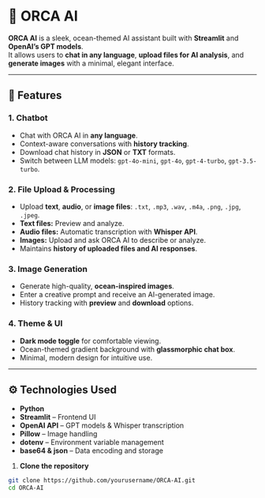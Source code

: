 # 🐬 ORCA AI

**ORCA AI** is a sleek, ocean-themed AI assistant built with **Streamlit** and **OpenAI’s GPT models**.  
It allows users to **chat in any language**, **upload files for AI analysis**, and **generate images** with a minimal, elegant interface.

---

## 🌊 Features

### 1. Chatbot
- Chat with ORCA AI in **any language**.  
- Context-aware conversations with **history tracking**.  
- Download chat history in **JSON** or **TXT** formats.  
- Switch between LLM models: `gpt-4o-mini`, `gpt-4o`, `gpt-4-turbo`, `gpt-3.5-turbo`.  

### 2. File Upload & Processing
- Upload **text**, **audio**, or **image files**: `.txt`, `.mp3`, `.wav`, `.m4a`, `.png`, `.jpg`, `.jpeg`.  
- **Text files:** Preview and analyze.  
- **Audio files:** Automatic transcription with **Whisper API**.  
- **Images:** Upload and ask ORCA AI to describe or analyze.  
- Maintains **history of uploaded files and AI responses**.  

### 3. Image Generation
- Generate high-quality, **ocean-inspired images**.  
- Enter a creative prompt and receive an AI-generated image.  
- History tracking with **preview** and **download** options.  

### 4. Theme & UI
- **Dark mode toggle** for comfortable viewing.  
- Ocean-themed gradient background with **glassmorphic chat box**.  
- Minimal, modern design for intuitive use.  

---

## ⚙️ Technologies Used
- **Python**  
- **Streamlit** – Frontend UI  
- **OpenAI API** – GPT models & Whisper transcription  
- **Pillow** – Image handling  
- **dotenv** – Environment variable management  
- **base64 & json** – Data encoding and storage  

1. **Clone the repository**
```bash
git clone https://github.com/yourusername/ORCA-AI.git
cd ORCA-AI